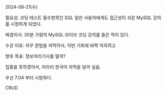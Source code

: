 2024-08-21(수)

필요성: 코딩 테스트 필수항목인 SQL
일반 사용자에게도 접근성이 쉬운 MySQL 강의를 시청하게 되었다.

배경지식: 30분 가량의 MySQL 라이브 코딩 강의를 들은 적이 있다.

수강 이유: 자꾸 문법을 까먹어서, 이번 기회에 바짝 익히려고

향후 목표: 정보처리기사를 딸까?

집중을 못하겠어서, 차라리 한국어 자막을 달까 싶음.

우선 7:04 부터 시청하다.

CRUD


